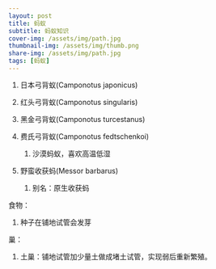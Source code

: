 ```yaml
---
layout: post
title: 蚂蚁
subtitle: 蚂蚁知识
cover-img: /assets/img/path.jpg
thumbnail-img: /assets/img/thumb.png
share-img: /assets/img/path.jpg
tags: [蚂蚁]
---
```


1. 日本弓背蚁(Camponotus japonicus)


2. 红头弓背蚁(Camponotus singularis)

3. 黑金弓背蚁(Camponotus turcestanus)

4. 费氏弓背蚁(Camponotus fedtschenkoi)
   1. 沙漠蚂蚁，喜欢高温低湿

5. 野蛮收获蚂(Messor barbarus)
   1. 别名：原生收获蚂



食物：
1. 种子在铺地试管会发芽


巢：
1. 土巢：铺地试管加少量土做成堵土试管，实现弱后重新繁殖。